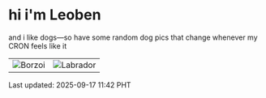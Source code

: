 # hi i'm Leoben

and i like dogs—so have some random dog pics that change whenever my CRON feels like it

|  |  |
|--------|----------|
| ![Borzoi](https://random-dog-vercel.vercel.app/api/random-borzoi?v=1758080534) | ![Labrador](https://random-dog-vercel.vercel.app/api/random-labrador?v=1758080534) |

Last updated: 2025-09-17 11:42 PHT
